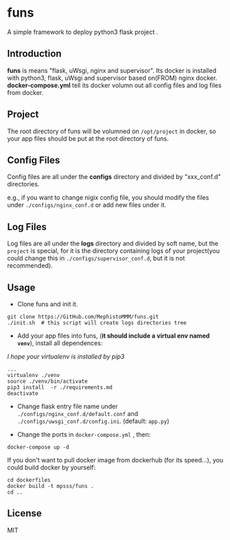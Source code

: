 # funs

A simple framework to deploy python3 flask project .

## Introduction

**funs** is means "flask, uWsgi, nginx and supervisor". Its docker is installed with python3, flask, uWsgi and supervisor based on(FROM) nginx docker. **docker-compose.yml** tell its docker volumn out all config files and
log files from docker.

## Project

The root directory of funs will be volumned on `/opt/project` in docker, so your app files should be put at the root directory of funs.

## Config Files

Config files are all under the **configs** directory and divided by "xxx_conf.d" directories.

e.g., if you want to change nigix config file, you should modify the files under `./configs/nginx_conf.d` or add new files under it.

## Log Files

Log files are all under the **logs** directory and divided by soft name, but the `project` is special, for it is the directory containing logs of your project(you could change this in `./configs/supervisor_conf.d`, but it is not recommended).

## Usage

* Clone funs and init it.

```
git clone https://GitHub.com/MephistoMMM/funs.git
./init.sh  # this script will create logs directories tree
```

* Add your app files into funs, (**it should include a virtual env named `venv`**), install all dependences:

*I hope your virtualenv is installed by pip3*

```
...
virtualenv ./venv
source ./venv/bin/activate
pip3 install  -r ./requirements.md
deactivate
```

* Change flask entry file name under `./configs/nginx_conf.d/default.conf` and `./configs/uwsgi_conf.d/config.ini`. (default: `app.py`)

* Change the ports in `docker-compose.yml` , then:

```
docker-compose up -d
```

If you don't want to pull docker image from dockerhub (for its speed...), you could build docker by yourself:

```
cd dockerfiles
docker build -t mpsss/funs .
cd ..
```

## License

MIT
